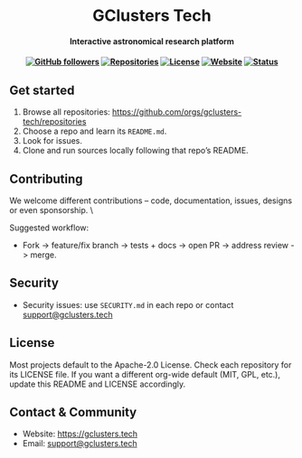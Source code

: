 <h1 align="center">GClusters Tech</h1>
<h4 align="center">Interactive astronomical research platform</h4>

<h4 align="center">

[![GitHub followers](https://img.shields.io/github/followers/gclusters-tech?style=for-the-badge&logo=github)](https://github.com/gclusters-tech)
[![Repositories](https://img.shields.io/badge/repos-active-brightgreen?style=for-the-badge&logo=github)](https://github.com/gclusters-tech?tab=repositories)
[![License](https://img.shields.io/badge/license-apache-red?style=for-the-badge)](./LICENSE)
[![Website](https://img.shields.io/badge/website-visit-purple?style=for-the-badge&logo=sagemath)](https://gclusters.tech)
[![Status](https://img.shields.io/badge/status-Under%20Development-ffb000?style=for-the-badge)](https://github.com/gclusters-tech)
</h4>

## Get started

1. Browse all repositories: https://github.com/orgs/gclusters-tech/repositories
2. Choose a repo and learn its `README.md`.
3. Look for issues.
4. Clone and run sources locally following that repo’s README.

## Contributing

We welcome different contributions – code, documentation, issues, designs or even sponsorship. \

Suggested workflow:
- Fork -> feature/fix branch -> tests + docs -> open PR -> address review -> merge.

## Security
- Security issues: use `SECURITY.md` in each repo or contact support@gclusters.tech

## License
Most projects default to the Apache-2.0 License. Check each repository for its LICENSE file. If you want a different org-wide default (MIT, GPL, etc.), update this README and LICENSE accordingly.

## Contact & Community
- Website: https://gclusters.tech
- Email: support@gclusters.tech
